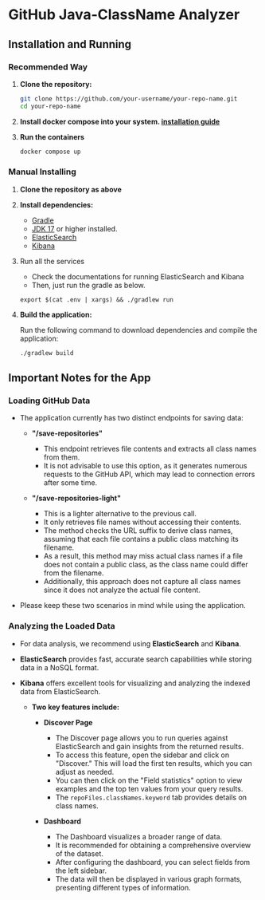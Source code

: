 # GitHub Java-ClassName Analyzer

## Installation and Running

### Recommended Way

1. **Clone the repository:**
      ```bash
   git clone https://github.com/your-username/your-repo-name.git
   cd your-repo-name
   ```
2. **Install docker compose into your system. [installation guide](https://docs.docker.com/compose/install/)**

3. **Run the containers**
   ```bash
   docker compose up
   ```
### Manual Installing
1. **Clone the repository as above**
2. **Install dependencies:**

   - [Gradle](https://gradle.org/install/)
   - [JDK 17](https://docs.oracle.com/en/java/javase/23/install/overview-jdk-installation.html) or higher installed.
   - [ElasticSearch](https://www.elastic.co/guide/en/elasticsearch/reference/current/install-elasticsearch.html)
   - [Kibana](https://www.elastic.co/guide/en/kibana/current/install.html)

3. Run all the services
   - Check the documentations for running ElasticSearch and Kibana
   - Then, just run the gradle as below.
   ```shell
   export $(cat .env | xargs) && ./gradlew run
   ```

3. **Build the application:**

   Run the following command to download dependencies and compile the application:

   ```bash
   ./gradlew build
   ```

## Important Notes for the App

### Loading GitHub Data
- The application currently has two distinct endpoints for saving data:
   - **"/save-repositories"**
      - This endpoint retrieves file contents and extracts all class names from them.
      - It is not advisable to use this option, as it generates numerous requests to the GitHub API, which may lead to connection errors after some time.

   - **"/save-repositories-light"**
      - This is a lighter alternative to the previous call.
      - It only retrieves file names without accessing their contents.
      - The method checks the URL suffix to derive class names, assuming that each file contains a public class matching its filename.
      - As a result, this method may miss actual class names if a file does not contain a public class, as the class name could differ from the filename.
      - Additionally, this approach does not capture all class names since it does not analyze the actual file content.

- Please keep these two scenarios in mind while using the application.

### Analyzing the Loaded Data
- For data analysis, we recommend using **ElasticSearch** and **Kibana**.
- **ElasticSearch** provides fast, accurate search capabilities while storing data in a NoSQL format.
- **Kibana** offers excellent tools for visualizing and analyzing the indexed data from ElasticSearch.

   - **Two key features include:**
      - **Discover Page**
         - The Discover page allows you to run queries against ElasticSearch and gain insights from the returned results.
         - To access this feature, open the sidebar and click on "Discover." This will load the first ten results, which you can adjust as needed.
         - You can then click on the "Field statistics" option to view examples and the top ten values from your query results.
         - The `repoFiles.classNames.keyword` tab provides details on class names.

      - **Dashboard**
         - The Dashboard visualizes a broader range of data.
         - It is recommended for obtaining a comprehensive overview of the dataset.
         - After configuring the dashboard, you can select fields from the left sidebar.
         - The data will then be displayed in various graph formats, presenting different types of information.

